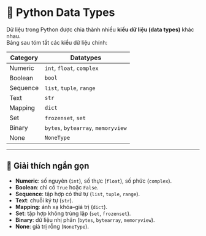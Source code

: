 # 🐍 Python Data Types

Dữ liệu trong Python được chia thành nhiều **kiểu dữ liệu (data types)** khác nhau.  
Bảng sau tóm tắt các kiểu dữ liệu chính:

| **Category** | **Datatypes** |
|--------------|---------------|
| Numeric      | `int`, `float`, `complex` |
| Boolean      | `bool` |
| Sequence     | `list`, `tuple`, `range` |
| Text         | `str` |
| Mapping      | `dict` |
| Set          | `frozenset`, `set` |
| Binary       | `bytes`, `bytearray`, `memoryview` |
| None         | `NoneType` |

---

## 🔹 Giải thích ngắn gọn

- **Numeric**: số nguyên (`int`), số thực (`float`), số phức (`complex`).  
- **Boolean**: chỉ có `True` hoặc `False`.  
- **Sequence**: tập hợp có thứ tự (`list`, `tuple`, `range`).  
- **Text**: chuỗi ký tự (`str`).  
- **Mapping**: ánh xạ khóa–giá trị (`dict`).  
- **Set**: tập hợp không trùng lặp (`set`, `frozenset`).  
- **Binary**: dữ liệu nhị phân (`bytes`, `bytearray`, `memoryview`).  
- **None**: giá trị rỗng (`NoneType`).  
